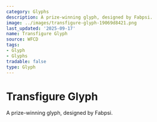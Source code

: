 ```yaml
---
category: Glyphs
description: A prize-winning glyph, designed by Fabpsi.
image: ../images/transfigure-glyph-19069d8421.png
last_updated: '2025-09-17'
name: Transfigure Glyph
source: WFCD
tags:
- Glyph
- Glyphs
tradable: false
type: Glyph
---
```


# Transfigure Glyph

A prize-winning glyph, designed by Fabpsi.

